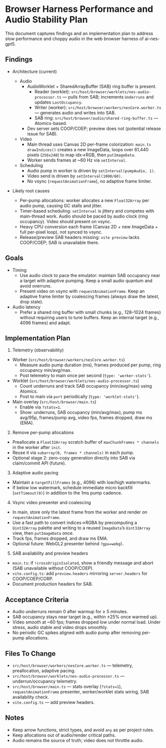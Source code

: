 # Browser Harness Performance and Audio Stability Plan

This document captures findings and an implementation plan to address slow performance and choppy audio in the web browser harness of ai-nes-gpt5.

## Findings

- Architecture (current)
  - Audio
    - AudioWorklet + SharedArrayBuffer (SAB) ring buffer is present.
      - Reader (worklet): `src/host/browser/worklets/nes-audio-processor.ts` — pulls from SAB; increments `Underruns` and updates `LastOccupancy`.
      - Writer (worker): `src/host/browser/workers/nesCore.worker.ts` — generates audio and writes into SAB.
      - SAB ring: `src/host/browser/audio/shared-ring-buffer.ts` — Atomics-based.
    - Dev server sets COOP/COEP; preview does not (potential release issue for SAB).
  - Video
    - Main thread uses Canvas 2D per-frame colorization: `main.ts` `drawIndices()` creates a new ImageData, loops over 61,440 pixels (`256x240`) to map idx→RGB, then `putImageData`.
    - Worker sends frames at ~60 Hz via `setInterval`.
  - Scheduling
    - Audio pump in worker is driven by `setInterval(pumpAudio, 1)`.
    - Video send is driven by `setInterval(1000/60)`.
    - No vsync (`requestAnimationFrame`), no adaptive frame limiter.

- Likely root causes
  - Per-pump allocations: worker allocates a new `Float32Array` per audio pump, causing GC stalls and jitter.
  - Timer-based scheduling: `setInterval` is jittery and competes with main-thread work. Audio should be paced by audio clock (ring occupancy). Video should present on vsync.
  - Heavy CPU conversion each frame (Canvas 2D + new ImageData + full per-pixel loop), not synced to vsync.
  - Release/preview SAB headers missing: `vite preview` lacks COOP/COEP; SAB is unavailable there.

## Goals
- Timing
  - Use audio clock to pace the emulator: maintain SAB occupancy near a target with adaptive pumping. Keep a small audio quantum and avoid overruns.
  - Present video on vsync with `requestAnimationFrame`. Keep an adaptive frame limiter by coalescing frames (always draw the latest, drop stale).
- Audio latency
  - Prefer a shared ring buffer with small chunks (e.g., 128–1024 frames) without requiring users to tune buffers. Keep an internal target (e.g., 4096 frames) and adapt.

## Implementation Plan

1) Telemetry (observability)
- Worker (`src/host/browser/workers/nesCore.worker.ts`)
  - Measure audio pump duration (ms), frames produced per pump, ring occupancy min/avg/max.
  - Post telemetry to main once per second (`type: 'worker-stats'`).
- Worklet (`src/host/browser/worklets/nes-audio-processor.ts`)
  - Count underruns and track SAB occupancy (min/avg/max) using Atomics.
  - Post to main via `port` periodically (`type: 'worklet-stats'`).
- Main overlay (`src/host/browser/main.ts`)
  - Enable via `?stats=1`.
  - Show: underruns, SAB occupancy (min/avg/max), pump ms avg/95p, frames/pump avg, video fps, frames dropped, draw ms (EMA).

2) Remove per-pump allocations
- Preallocate a `Float32Array` scratch buffer of `maxChunkFrames * channels` in the worker after `init`.
- Reuse it via `subarray(0, frames * channels)` in each pump.
- Optional stage 2: zero-copy generation directly into SAB via claim/commit API (future).

3) Adaptive audio pacing
- Maintain a `targetFillFrames` (e.g., 4096) with low/high watermarks.
- If below low watermark, schedule immediate micro backfill (`setTimeout(0)`) in addition to the 1ms pump cadence.

4) Vsync video presenter and coalescing
- In main, store only the latest frame from the worker and render on `requestAnimationFrame`.
- Use a fast path to convert indices→RGBA by precomputing a `Uint32Array` palette and writing to a reused `ImageData`’s `Uint32Array` view, then `putImageData` once.
- Track fps, frames dropped, and draw ms EMA.
- Optional future: WebGL2 presenter behind `?gpu=webgl`.

5) SAB availability and preview headers
- `main.ts`: if `!crossOriginIsolated`, show a friendly message and abort (SAB unavailable without COOP/COEP).
- `vite.config.ts`: add `preview.headers` mirroring `server.headers` for COOP/COEP/CORP.
- Document production headers for SAB.

## Acceptance Criteria
- Audio underruns remain 0 after warmup for ≥ 5 minutes.
- SAB occupancy stays near target (e.g., within ±25% once warmed up).
- Video smooth at ~60 fps; frames dropped low under normal load. Under stress, audio stable and video drops smoothly.
- No periodic GC spikes aligned with audio pump after removing per-pump allocations.

## Files To Change
- `src/host/browser/workers/nesCore.worker.ts` — telemetry, preallocation, adaptive pacing.
- `src/host/browser/worklets/nes-audio-processor.ts` — underrun/occupancy telemetry.
- `src/host/browser/main.ts` — stats overlay (`?stats=1`), `requestAnimationFrame` presenter, worker/worklet stats wiring, SAB availability check.
- `vite.config.ts` — add preview headers.

## Notes
- Keep arrow functions, strict types, and avoid `any` as per project rules.
- Keep allocations out of audio/render critical paths.
- Audio remains the source of truth; video does not throttle audio.

